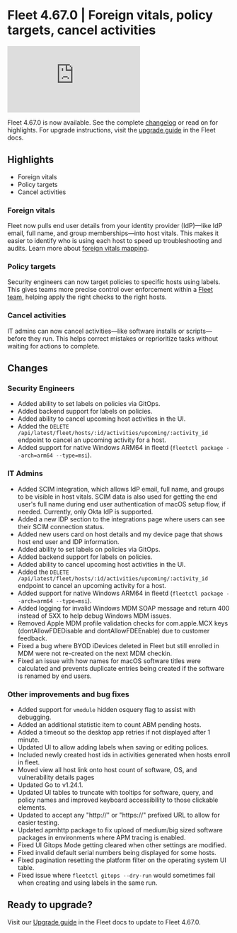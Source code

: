 # Fleet 4.67.0 | Foreign vitals, policy targets, cancel activities

<div purpose="embedded-content">
   <iframe src="https://www.youtube.com/embed/5L6Z7Vo2mBk?si=OfkVVcBdHfCeAk5y" frameborder="0" allowfullscreen></iframe>
</div>

Fleet 4.67.0 is now available. See the complete [changelog](https://github.com/fleetdm/fleet/releases/tag/fleet-v4.67.0) or read on for highlights. For upgrade instructions, visit the [upgrade guide](https://fleetdm.com/docs/deploying/upgrading-fleet) in the Fleet docs.

## Highlights

- Foreign vitals
- Policy targets
- Cancel activities

### Foreign vitals

Fleet now pulls end user details from your identity provider (IdP)—like IdP email, full name, and group memberships—into host vitals. This makes it easier to identify who is using each host to speed up troubleshooting and audits. Learn more about [foreign vitals mapping](https://fleetdm.com/guides/foreign-vitals-map-idp-users-to-hosts).

### Policy targets

Security engineers can now target policies to specific hosts using labels. This gives teams more precise control over enforcement within a [Fleet team](https://fleetdm.com/guides/teams), helping apply the right checks to the right hosts.

### Cancel activities

IT admins can now cancel activities—like software installs or scripts—before they run. This helps correct mistakes or reprioritize tasks without waiting for actions to complete.

## Changes

### Security Engineers
- Added ability to set labels on policies via GitOps.
- Added backend support for labels on policies.
- Added ability to cancel upcoming host activities in the UI.
- Added the `DELETE /api/latest/fleet/hosts/:id/activities/upcoming/:activity_id` endpoint to cancel an upcoming activity for a host.
- Added support for native Windows ARM64 in fleetd (`fleetctl package --arch=arm64 --type=msi`).

### IT Admins
- Added SCIM integration, which allows IdP email, full name, and groups to be visible in host vitals. SCIM data is also used for getting the end user's full name during end user authentication of macOS setup flow, if needed. Currently, only Okta IdP is supported.
- Added a new IDP section to the integrations page where users can see their SCIM connection status.
- Added new users card on host details and my device page that shows host end user and IDP information.
- Added ability to set labels on policies via GitOps.
- Added backend support for labels on policies.
- Added ability to cancel upcoming host activities in the UI.
- Added the `DELETE /api/latest/fleet/hosts/:id/activities/upcoming/:activity_id` endpoint to cancel an upcoming activity for a host.
- Added support for native Windows ARM64 in fleetd (`fleetctl package --arch=arm64 --type=msi`).
- Added logging for invalid Windows MDM SOAP message and return 400 instead of 5XX to help debug Windows MDM issues.
- Removed Apple MDM profile validation checks for com.apple.MCX keys (dontAllowFDEDisable and dontAllowFDEEnable) due to customer feedback.
- Fixed a bug where BYOD iDevices deleted in Fleet but still enrolled in MDM were not re-created on the next MDM checkin.
- Fixed an issue with how names for macOS software titles were calculated and prevents duplicate entries being created if the software is renamed by end users.

### Other improvements and bug fixes
- Added support for `vmodule` hidden osquery flag to assist with debugging.
- Added an additional statistic item to count ABM pending hosts.
- Added a timeout so the desktop app retries if not displayed after 1 minute.
- Updated UI to allow adding labels when saving or editing polices.
- Included newly created host ids in activities generated when hosts enroll in fleet.
- Moved view all host link onto host count of software, OS, and vulnerability details pages
- Updated Go to v1.24.1.
- Updated UI tables to truncate with tooltips for software, query, and policy names and improved keyboard accessibility to those clickable elements.
- Updated to accept any "http://" or "https://" prefixed URL to allow for easier testing.
- Updated apmhttp package to fix upload of medium/big sized software packages in environments where APM tracing is enabled.
- Fixed UI Gitops Mode getting cleared when other settings are modified.
- Fixed invalid default serial numbers being displayed for some hosts.
- Fixed pagination resetting the platform filter on the operating system UI table.
- Fixed issue where `fleetctl gitops --dry-run` would sometimes fail when creating and using labels in the same run.

## Ready to upgrade?

Visit our [Upgrade guide](https://fleetdm.com/docs/deploying/upgrading-fleet) in the Fleet docs to update to Fleet 4.67.0.

<meta name="category" value="releases">
<meta name="authorFullName" value="Noah Talerman">
<meta name="authorGitHubUsername" value="noahtalerman">
<meta name="publishedOn" value="2025-04-24">
<meta name="articleTitle" value="Fleet 4.67.0 | Foreign vitals, policy targets, cancel activities">
<meta name="articleImageUrl" value="../website/assets/images/articles/fleet-4.67.0-1600x900@2x.png">
